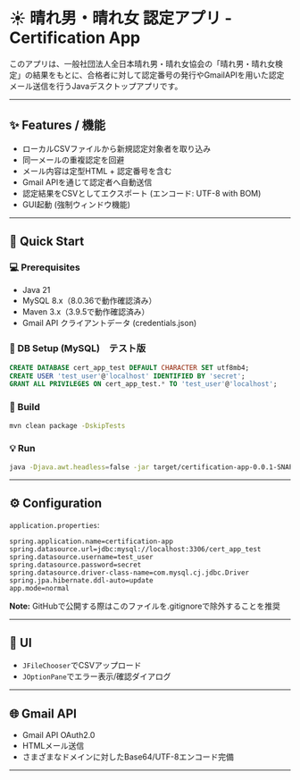 # ☀️ 晴れ男・晴れ女 認定アプリ - Certification App

このアプリは、一般社団法人全日本晴れ男・晴れ女協会の「晴れ男・晴れ女検定」の結果をもとに、合格者に対して認定番号の発行やGmailAPIを用いた認定メール送信を行うJavaデスクトップアプリです。

---

## ✨ Features / 機能

- ローカルCSVファイルから新規認定対象者を取り込み
- 同一メールの重複認定を回避
- メール内容は定型HTML + 認定番号を含む
- Gmail APIを通じて認定者へ自動送信
- 認定結果をCSVとしてエクスポート (エンコード: UTF-8 with BOM)
- GUI起動 (強制ウィンドウ機能)

---

## 🚀 Quick Start

### 💻 Prerequisites
- Java 21  
- MySQL 8.x（8.0.36で動作確認済み）  
- Maven 3.x（3.9.5で動作確認済み）
- Gmail API クライアントデータ (credentials.json)

### 📆 DB Setup (MySQL)　テスト版
```sql
CREATE DATABASE cert_app_test DEFAULT CHARACTER SET utf8mb4;
CREATE USER 'test_user'@'localhost' IDENTIFIED BY 'secret';
GRANT ALL PRIVILEGES ON cert_app_test.* TO 'test_user'@'localhost';
```

### 🚒 Build
```bash
mvn clean package -DskipTests
```

### 💡 Run
```bash
java -Djava.awt.headless=false -jar target/certification-app-0.0.1-SNAPSHOT.jar
```

---

## ⚙️ Configuration

`application.properties`:
```properties
spring.application.name=certification-app
spring.datasource.url=jdbc:mysql://localhost:3306/cert_app_test
spring.datasource.username=test_user
spring.datasource.password=secret
spring.datasource.driver-class-name=com.mysql.cj.jdbc.Driver
spring.jpa.hibernate.ddl-auto=update
app.mode=normal
```

**Note:** GitHubで公開する際はこのファイルを.gitignoreで除外することを推奨

---

## 🎨 UI
- `JFileChooser`でCSVアップロード
- `JOptionPane`でエラー表示/確認ダイアログ

---

## 🌐 Gmail API
- Gmail API OAuth2.0
- HTMLメール送信
- さまざまなドメインに対したBase64/UTF-8エンコード完備

---
